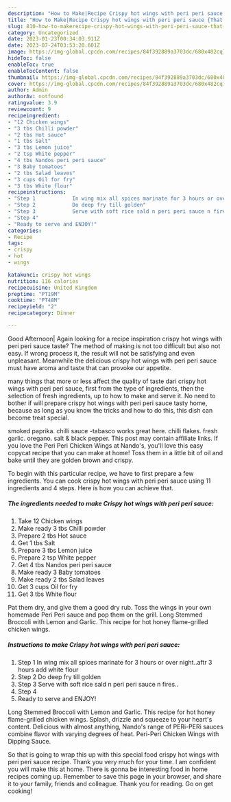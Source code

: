 ```yaml
---
description: "How to Make|Recipe Crispy hot wings with peri peri sauce {That is Special"
title: "How to Make|Recipe Crispy hot wings with peri peri sauce {That is Special"
slug: 810-how-to-makerecipe-crispy-hot-wings-with-peri-peri-sauce-that-is-special
category: Uncategorized
date: 2023-01-23T00:34:03.911Z
date: 2023-07-24T03:53:20.601Z
image: https://img-global.cpcdn.com/recipes/84f392889a3703dc/680x482cq70/crispy-hot-wings-with-peri-peri-sauce-recipe-main-photo.jpg
hideToc: false
enableToc: true
enableTocContent: false
thumbnail: https://img-global.cpcdn.com/recipes/84f392889a3703dc/680x482cq70/crispy-hot-wings-with-peri-peri-sauce-recipe-main-photo.jpg
cover: https://img-global.cpcdn.com/recipes/84f392889a3703dc/680x482cq70/crispy-hot-wings-with-peri-peri-sauce-recipe-main-photo.jpg
author: Admin
authorAv: notfound
ratingvalue: 3.9
reviewcount: 9
recipeingredient:
- "12 Chicken wings"
- "3 tbs Chilli powder"
- "2 tbs Hot sauce"
- "1 tbs Salt"
- "3 tbs Lemon juice"
- "2 tsp White pepper"
- "4 tbs Nandos peri peri sauce"
- "3 Baby tomatoes"
- "2 tbs Salad leaves"
- "3 cups Oil for fry"
- "3 tbs White flour"
recipeinstructions:
- "Step 1            In wing mix all spices marinate for 3 hours or over night..aftr 3 hours add white flour"
- "Step 2            Do deep fry till golden"
- "Step 3            Serve with soft rice sald n peri peri sauce n fires.."
- "Step 4"
- "Ready to serve and ENJOY!"
categories:
- Recipe
tags:
- crispy
- hot
- wings

katakunci: crispy hot wings 
nutrition: 116 calories
recipecuisine: United Kingdom
preptime: "PT19M"
cooktime: "PT48M"
recipeyield: "2"
recipecategory: Dinner

---
```



Good Afternoon| Again looking for a recipe inspiration crispy hot wings with peri peri sauce taste? The method of making is not too difficult but also not easy. If wrong process it, the result will not be satisfying and even unpleasant. Meanwhile the delicious crispy hot wings with peri peri sauce must have aroma and taste that can provoke our appetite.






many things that more or less affect the quality of taste dari crispy hot wings with peri peri sauce, first from the type of ingredients, then the selection of fresh ingredients, up to how to make and serve it. No need to bother if will prepare crispy hot wings with peri peri sauce tasty home, because as long as you know the tricks and how to do this, this dish can become treat special.


smoked paprika. chilli sauce -tabasco works great here. chilli flakes. fresh garlic. oregano. salt &amp; black pepper. This post may contain affiliate links. If you love the Peri Peri Chicken Wings at Nando&#39;s, you&#39;ll love this easy copycat recipe that you can make at home! Toss them in a little bit of oil and bake until they are golden brown and crispy.


To begin with this particular recipe, we have to first prepare a few ingredients. You can cook crispy hot wings with peri peri sauce using 11 ingredients and 4 steps. Here is how you can achieve that.

<!--inarticleads1-->

##### The ingredients needed to make Crispy hot wings with peri peri sauce:

1. Take 12 Chicken wings
1. Make ready 3 tbs Chilli powder
1. Prepare 2 tbs Hot sauce
1. Get 1 tbs Salt
1. Prepare 3 tbs Lemon juice
1. Prepare 2 tsp White pepper
1. Get 4 tbs Nandos peri peri sauce
1. Make ready 3 Baby tomatoes
1. Make ready 2 tbs Salad leaves
1. Get 3 cups Oil for fry
1. Get 3 tbs White flour


Pat them dry, and give them a good dry rub. Toss the wings in your own homemade Peri Peri sauce and pop them on the grill. Long Stemmed Broccoli with Lemon and Garlic. This recipe for hot honey flame-grilled chicken wings. 

<!--inarticleads2-->

##### Instructions to make Crispy hot wings with peri peri sauce:

1. Step 1            In wing mix all spices marinate for 3 hours or over night..aftr 3 hours add white flour
1. Step 2            Do deep fry till golden
1. Step 3            Serve with soft rice sald n peri peri sauce n fires..
1. Step 4
1. Ready to serve and ENJOY!

Long Stemmed Broccoli with Lemon and Garlic. This recipe for hot honey flame-grilled chicken wings. Splash, drizzle and squeeze to your heart&#39;s content. Delicious with almost anything, Nando&#39;s range of PERi-PERi sauces combine flavor with varying degrees of heat. Peri-Peri Chicken Wings with Dipping Sauce. 

So that is going to wrap this up with this special food crispy hot wings with peri peri sauce recipe. Thank you very much for your time. I am confident you will make this at home. There is gonna be interesting food in home recipes coming up. Remember to save this page in your browser, and share it to your family, friends and colleague. Thank you for reading. Go on get cooking!
